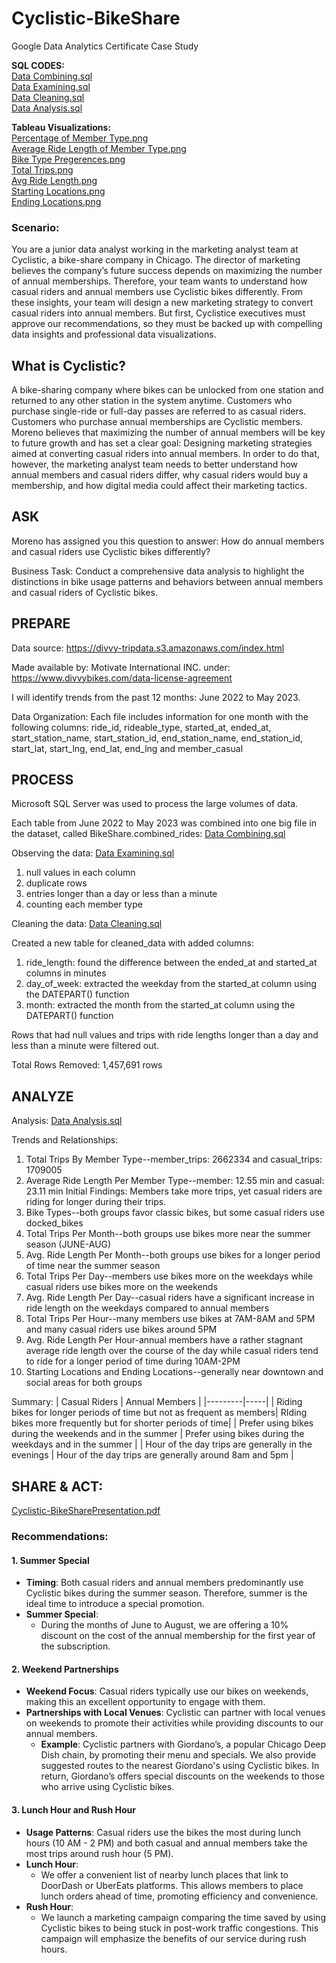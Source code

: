 # Cyclistic-BikeShare
Google Data Analytics Certificate Case Study

**SQL CODES:** <br>
[Data Combining.sql](https://github.com/sneha1kumar/Cyclistic-BikeShare/blob/main/Cyclistic-Data%20Combining.sql) <br>
[Data Examining.sql](https://github.com/sneha1kumar/Cyclistic-BikeShare/blob/main/Cyclistic-Data%20Examining.sql) <br>
[Data Cleaning.sql](https://github.com/sneha1kumar/Cyclistic-BikeShare/blob/main/Cyclistic-Data%20Cleaning.sql) <br>
[Data Analysis.sql](https://github.com/sneha1kumar/Cyclistic-BikeShare/blob/main/Cyclistic-Data%20Analysis.sql) <br>


**Tableau Visualizations:** <br>
[Percentage of Member Type.png](https://github.com/sneha1kumar/Cyclistic-BikeShare/blob/main/Percentage%20of%20Member%20Type.png) <br>
[Average Ride Length of Member Type.png](https://github.com/sneha1kumar/Cyclistic-BikeShare/blob/main/Average%20Ride%20Length%20of%20Member%20Types.png) <br>
[Bike Type Pregerences.png](https://github.com/sneha1kumar/Cyclistic-BikeShare/blob/main/Bike%20Type%20Preferences.png) <br>
[Total Trips.png](https://github.com/sneha1kumar/Cyclistic-BikeShare/blob/main/Total%20Trips%20of%20Bike%20Riders.png) <br>
[Avg Ride Length.png](https://github.com/sneha1kumar/Cyclistic-BikeShare/blob/main/Average%20Ride%20Length%20of%20Bike%20Riders.png) <br>
[Starting Locations.png](https://github.com/sneha1kumar/Cyclistic-BikeShare/blob/main/Starting%20Locations.png) <br>
[Ending Locations.png](https://github.com/sneha1kumar/Cyclistic-BikeShare/blob/main/Ending%20Locations.png) <br>

### Scenario: 
You are a junior data analyst working in the marketing analyst team at Cyclistic, a bike-share company in Chicago. The director of marketing believes the company’s future success depends on maximizing the number of annual memberships. Therefore, your team wants to understand how casual riders and annual members use Cyclistic bikes differently. From these insights, your team will design a new marketing strategy to convert casual riders into annual members. But first, Cyclistice executives must approve our recommendations, so they must be backed up with compelling data insights and professional data visualizations. <br>

## What is Cyclistic? 
A bike-sharing company where bikes can be unlocked from one station and returned to any other station in the system anytime. Customers who purchase single-ride or full-day passes are referred to as casual riders. Customers who purchase annual memberships are Cyclistic members. Moreno believes that maximizing the number of annual members will be key to future growth and has set a clear goal: Designing marketing strategies aimed at converting casual riders into annual members. In order to do that, however, the marketing analyst team needs to better understand how annual members and casual riders differ, why casual riders would buy a membership, and how digital media could affect their marketing tactics.

## ASK
Moreno has assigned you this question to answer: How do annual members and casual riders use Cyclistic bikes differently?

Business Task: Conduct a comprehensive data analysis to highlight the distinctions in bike usage patterns and behaviors between annual members and casual riders of Cyclistic bikes.

## PREPARE

Data source: https://divvy-tripdata.s3.amazonaws.com/index.html

Made available by: Motivate International INC. under: https://www.divvybikes.com/data-license-agreement

I will identify trends from the past 12 months: June 2022 to May 2023.

Data Organization: Each file includes information for one month with the following columns: ride_id, rideable_type, started_at, ended_at, start_station_name, start_station_id, end_station_name, end_station_id, start_lat, start_lng, end_lat, end_lng and member_casual

## PROCESS

Microsoft SQL Server was used to process the large volumes of data.

Each table from June 2022 to May 2023 was combined into one big file in the dataset, called BikeShare.combined_rides: [Data Combining.sql](https://github.com/sneha1kumar/Cyclistic-BikeShare/blob/main/Cyclistic-Data%20Combining.sql)

Observing the data: [Data Examining.sql](https://github.com/sneha1kumar/Cyclistic-BikeShare/blob/main/Cyclistic-Data%20Examining.sql) 
1. null values in each column
2. duplicate rows
3. entries longer than a day or less than a minute
4. counting each member type

Cleaning the data: [Data Cleaning.sql](https://github.com/sneha1kumar/Cyclistic-BikeShare/blob/main/Cyclistic-Data%20Cleaning.sql) 

Created a new table for cleaned_data with added columns:
1. ride_length: found the difference between the ended_at and started_at columns in minutes
2. day_of_week: extracted the weekday from the started_at column using the DATEPART() function
3. month: extracted the month from the started_at column using the DATEPART() function

Rows that had null values and trips with ride lengths longer than a day and less than a minute were filtered out.

Total Rows Removed: 1,457,691 rows

## ANALYZE
Analysis: [Data Analysis.sql](https://github.com/sneha1kumar/Cyclistic-BikeShare/blob/main/Cyclistic-Data%20Analysis.sql)

Trends and Relationships:
1. Total Trips By Member Type--member_trips: 2662334 and casual_trips: 1709005
2. Average Ride Length Per Member Type--member: 12.55 min and casual: 23.11 min
Initial Findings: Members take more trips, yet casual riders are riding for longer during their trips.
3. Bike Types--both groups favor classic bikes, but some casual riders use docked_bikes
4. Total Trips Per Month--both groups use bikes more near the summer season (JUNE-AUG)
5. Avg. Ride Length Per Month--both groups use bikes for a longer period of time near the summer season
6. Total Trips Per Day--members use bikes more on the weekdays while casual riders use bikes more on the weekends
7. Avg. Ride Length Per Day--casual riders have a significant increase in ride length on the weekdays compared to annual members
8. Total Trips Per Hour--many members use bikes at 7AM-8AM and 5PM and many casual riders use bikes around 5PM
9. Avg. Ride Length Per Hour-annual members have a rather stagnant average ride length over the course of the day while casual riders tend to ride for a longer period of time during 10AM-2PM
10. Starting Locations and Ending Locations--generally near downtown and social areas for both groups

Summary:
| Casual Riders | Annual Members |
|---------|-----|
| Riding bikes for longer periods of time but not as frequent as members| RIding bikes more frequently but for shorter periods of time|
| Prefer using bikes during the weekends and in the summer    | Prefer using bikes during the weekdays and in the summer  | 
| Hour of the day trips are generally in the evenings | Hour of the day trips are generally around 8am and 5pm  |

## SHARE & ACT:
[Cyclistic-BikeSharePresentation.pdf](https://github.com/sneha1kumar/Cyclistic-BikeShare/blob/main/Cyclistic%20Bike%20Share.pdf)

### Recommendations:
#### 1. Summer Special
- **Timing**: Both casual riders and annual members predominantly use Cyclistic bikes during the summer season. Therefore, summer is the ideal time to introduce a special promotion.
- **Summer Special**: 
  - During the months of June to August, we are offering a 10% discount on the cost of the annual membership for the first year of the subscription. 

#### 2. Weekend Partnerships
- **Weekend Focus**: Casual riders typically use our bikes on weekends, making this an excellent opportunity to engage with them.
- **Partnerships with Local Venues**: Cyclistic can partner with local venues on weekends to promote their activities while providing discounts to our annual members.
  - **Example**: Cyclistic partners with Giordano’s, a popular Chicago Deep Dish chain, by promoting their menu and specials. We also provide suggested routes to the nearest Giordano's using Cyclistic bikes. In return, Giordano’s offers special discounts on the weekends to those who arrive using Cyclistic bikes.

#### 3. Lunch Hour and Rush Hour
- **Usage Patterns**: Casual riders use the bikes the most during lunch hours (10 AM - 2 PM) and both casual and annual members take the most trips around rush hour (5 PM).
- **Lunch Hour**: 
  - We offer a convenient list of nearby lunch places that link to DoorDash or UberEats platforms. This allows members to place lunch orders ahead of time, promoting efficiency and convenience.
- **Rush Hour**: 
  - We launch a marketing campaign comparing the time saved by using Cyclistic bikes to being stuck in post-work traffic congestions. This campaign will emphasize the benefits of our service during rush hours.






    


   











